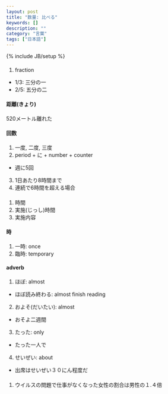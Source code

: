 ```yaml
---
layout: post
title: "数量: 比べる"
keywords: []
description: ""
category: "言葉"
tags: ["日本語"]
---
```

{% include JB/setup %}

#### 
1. fraction
- 1/3: 三分の一
- 2/5: 五分の二


#### 距離(きょり)
520メートル離れた


#### 回数
1. 一度, 二度, 三度
2. period + に + number + counter
- 週に5回
3. 1日あたり8時間まで
4. 連続で6時間を超える場合


#### 
1. 時間
2. 実施(じっし)時間
3. 実施内容

#### 時
1. 一時: once
2. 臨時: temporary


#### adverb
1. ほぼ: almost
- ほぼ読み終わる: almost finish reading

2. およそ(だいたい): almost
- おそよ二週間

3. たった: only
- たった一人で

4. せいぜい: about
- 出席はせいぜい３０にん程度だ


####
1. ウイルスの問題で仕事がなくなった女性の割合は男性の１.４倍
